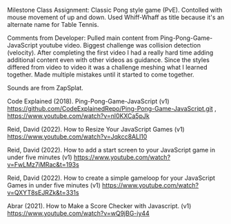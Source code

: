 Milestone Class Assignment: Classic Pong style game (PvE). Contolled with mouse movement of up and down. 
Used Whiff-Whaff as title because it's an alternate name for Table Tennis. 

Comments from Developer: Pulled main content from Ping-Pong-Game-JavaScript youtube video. Biggest challenge was collision detection (velocity). After completing the first video I had a really hard time adding additional content even with other videos as guidance. Since the styles differed from video to video it was a challenge meshing what I learned together. Made multiple mistakes until it started to come together.

Sounds are from ZapSplat.

Code Explained (2018). Ping-Pong-Game-JavaScript (v1) https://github.com/CodeExplainedRepo/Ping-Pong-Game-JavaScript.git , https://www.youtube.com/watch?v=nl0KXCa5pJk

Reid, David (2022). How to Resize Your JavaScript Games (v1) https://www.youtube.com/watch?v=Jqkcc8ALl10

Reid, David (2022). How to add a start screen to your JavaScript game in under five minutes (v1) https://www.youtube.com/watch?v=FwLMz7jMRac&t=193s

Reid, David (2022). How to create a simple gameloop for your JavaScript Games in under five minutes (v1) https://www.youtube.com/watch?v=QXYT8sEJRZk&t=331s

Abrar (2021). How to Make a Score Checker with Javascript. (v1) https://www.youtube.com/watch?v=wQ9jBG-iy44